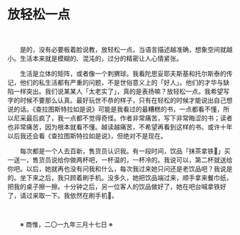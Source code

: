 # 放轻松一点

&emsp;&emsp;

&emsp;&emsp;是的，没有必要板着脸说教，放轻松一点。当语言描述越准确，想象空间就越小。生活本来就是模糊的、混沌的，过分的精密让人心情紧张。

&emsp;&emsp;生活是立体的矩阵，或者像一个刺猬球。我看陀思妥耶夫斯基和托尔斯泰的传记，他们的私生活都有严重的问题，不是世俗意义上的「好人」。他们的才华与缺陷一样突出。我们说某某人「太老实了」，真的是表扬嘛？放轻松一点。我希望写字的时候不要那么认真。最好玩世不恭的样子，只有在轻松的时候才能说出自己想说的话。《查拉图斯特拉如是说》可能是我看过的最糟糕的书，一点都看不懂，所以尼采最后疯了，我一点都不觉得奇怪。作者非常痛苦，写下非常晦涩的书；读者也非常痛苦，因为根本就看不懂。越读越痛苦，不希望再看到这样的书。或许十年以后我还会看《查拉图斯特拉如是说》，但绝对不是现在。

&emsp;&emsp;每次都是一个人去百新，售货员认识我。有一段时间，饮品「抹茶拿铁🍵」买一送一，售货员说给你做两杯吧，一杯温的，一杯冷的。我说可以，第二杯就送给你吧。以后，她就再也没有问我和什么，每次我过来她只问还是老饮品吧？我说是的。坐下来之后，我只顾着刷手机。没多久，她把饮品端过来，顺手拿来餐巾纸，把我的桌子擦一擦。十分钟之后，另一位客人的饮品做好了，她在吧台喊拿铁好了，请过来取一下。我依然在刷手机📱。

&emsp;&emsp;

&emsp;&emsp;※ 商惟，二〇一九年三月十七日 ※